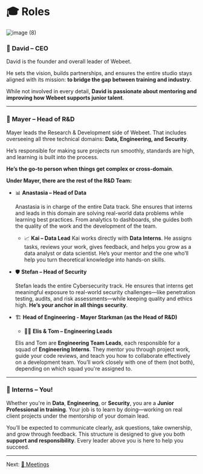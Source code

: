# 🎓 Roles

![image (8)](https://github.com/user-attachments/assets/dc4cf08f-a664-42a2-8db4-0aff159658c7)

### 🧭 **David – CEO**

David is the founder and overall leader of Webeet. 

He sets the vision, builds partnerships, and ensures the entire studio stays aligned with its mission: **to bridge the gap between training and industry**. 

While not involved in every detail, **David is passionate about mentoring and improving how Webeet supports junior talent**.

---

### 🔬 **Mayer – Head of R&D**

Mayer leads the Research & Development side of Webeet. That includes overseeing all three technical domains: **Data, Engineering, and Security**. 

He’s responsible for making sure projects run smoothly, standards are high, and learning is built into the process. 

**He’s the go-to person when things get complex or cross-domain**.

**Under Mayer, there are the rest of the R&D Team:**
    
- 📊 **Anastasia – Head of Data**
    
    Anastasia is in charge of the entire Data track. She ensures that interns and leads in this domain are solving real-world data problems while learning best practices. From analytics to dashboards, she guides both the quality of the work and the development of the team.
    
    - 📈 **Kai – Data Lead**
    Kai works directly with **Data Interns**. He assigns tasks, reviews your work, gives feedback, and helps you grow as a data analyst or data scientist. He’s your mentor and the one who’ll help you turn theoretical knowledge into hands-on skills.
- 🛡️ **Stefan – Head of Security**
    
    Stefan leads the entire Cybersecurity track. He ensures that interns get meaningful exposure to real-world security challenges—like penetration testing, audits, and risk assessments—while keeping quality and ethics high. **He’s your anchor in all things security**.

- 🏗️ **Head of Engineering - Mayer Starkman (as the Head of R&D)**
    
    - 🧑‍💻 **Elis & Tom – Engineering Leads**
    
    Elis and Tom are **Engineering Team Leads**, each responsible for a squad of **Engineering Interns**.     They mentor you through project work, guide your code reviews, and teach you how to collaborate effectively on a development team. You’ll work closely with one of them (not both), depending on which squad you're assigned to.

---

### 🧪 **Interns – You!**

Whether you're in **Data**, **Engineering**, or **Security**, you are a **Junior Professional in training**. Your job is to learn by doing—working on real client projects under the mentorship of your domain lead. 

You’ll be expected to communicate clearly, ask questions, take ownership, and grow through feedback. This structure is designed to give you both **support and responsibility**. Every leader above you is here to help you succeed.

------
Next: [🤝 Meetings](https://github.com/webeet-io/_onboarding/blob/main/Day%201/4-%20%F0%9F%A4%9D%20Meetings.md)

